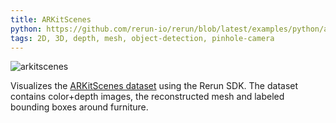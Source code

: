 ```yaml
---
title: ARKitScenes
python: https://github.com/rerun-io/rerun/blob/latest/examples/python/arkitscenes/main.py
tags: 2D, 3D, depth, mesh, object-detection, pinhole-camera
---
```


![arkitscenes](https://static.rerun.io/b2874c81d4d716fba07b0fb0893da2a909713ef4_arkitscenes.png)

Visualizes the [ARKitScenes dataset](https://github.com/apple/ARKitScenes/) using the Rerun SDK.
The dataset contains color+depth images, the reconstructed mesh and labeled bounding boxes around furniture.

